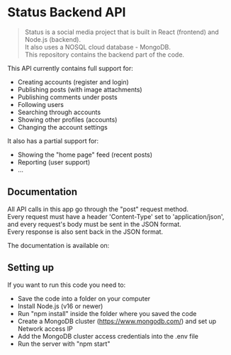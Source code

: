 # Status Backend API

> Status is a social media project that is built in React (frontend) and Node.js (backend).  
> It also uses a NOSQL cloud database - MongoDB.  
> This repository contains the backend part of the code.  
  
  
This API currently contains full support for:
- Creating accounts (register and login)
- Publishing posts (with image attachments)
- Publishing comments under posts
- Following users
- Searching through accounts
- Showing other profiles (accounts)
- Changing the account settings

It also has a partial support for:
- Showing the "home page" feed (recent posts)
- Reporting (user support)
- ...

## Documentation

All API calls in this app go through the "post" request method.  
Every request must have a header 'Content-Type' set to 'application/json', and every request's body must be sent in the JSON format.  
Every response is also sent back in the JSON format.  

The documentation is available on: 


## Setting up

If you want to run this code you need to:
- Save the code into a folder on your computer
- Install Node.js (v16 or newer)
- Run "npm install" inside the folder where you saved the code
- Create a MongoDB cluster (https://www.mongodb.com/) and set up Network access IP
- Add the MongoDB cluster access credentials into the .env file
- Run the server with "npm start"